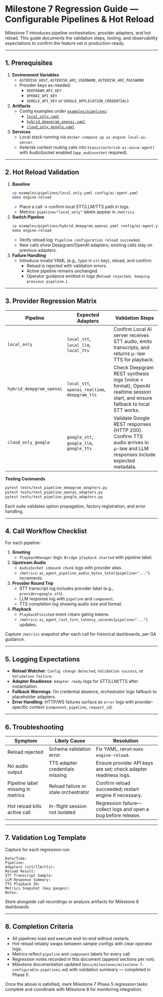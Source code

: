 # Milestone 7 Regression Guide — Configurable Pipelines & Hot Reload

Milestone 7 introduces pipeline orchestration, provider adapters, and hot reload. This guide documents the validation steps, tooling, and observability expectations to confirm the feature set is production-ready.

---

## 1. Prerequisites

1. **Environment Variables**
   - `ASTERISK_HOST`, `ASTERISK_ARI_USERNAME`, `ASTERISK_ARI_PASSWORD`
   - Provider keys as-needed:
     - `DEEPGRAM_API_KEY`
     - `OPENAI_API_KEY`
     - `GOOGLE_API_KEY` *or* `GOOGLE_APPLICATION_CREDENTIALS`
2. **Artifacts**
   - Config examples under [`examples/pipelines`](../../examples/pipelines):
     - [`local_only.yaml`](../../examples/pipelines/local_only.yaml)
     - [`hybrid_deepgram_openai.yaml`](../../examples/pipelines/hybrid_deepgram_openai.yaml)
     - [`cloud_only_google.yaml`](../../examples/pipelines/cloud_only_google.yaml)
3. **Services**
   - Local stack running via `docker-compose up ai-engine local-ai-server`.
   - Asterisk context routing calls into `Stasis(asterisk-ai-voice-agent)` with AudioSocket enabled (`app_audiosocket` required).

---

## 2. Hot Reload Validation

1. **Baseline**
   ```bash
   cp examples/pipelines/local_only.yaml config/ai-agent.yaml
   make engine-reload
   ```
   - Place a call → confirm local STT/LLM/TTS path in logs.
   - Metrics: `pipeline="local_only"` labels appear in `/metrics`.
2. **Switch Pipeline**
   ```bash
   cp examples/pipelines/hybrid_deepgram_openai.yaml config/ai-agent.yaml
   make engine-reload
   ```
   - Verify reload log: `Pipeline configuration reload succeeded`.
   - New calls show Deepgram/OpenAI adapters; existing calls stay on previous adapters.
3. **Failure Handling**
   - Introduce invalid YAML (e.g., typo in `stt` key), reload, and confirm:
     - Reload is rejected with validation errors.
     - Active pipeline remains unchanged.
     - Operator guidance emitted in logs (`Reload rejected; keeping previous pipeline.`).

---

## 3. Provider Regression Matrix

| Pipeline | Expected Adapters | Validation Steps |
|----------|-------------------|------------------|
| `local_only` | `local_stt`, `local_llm`, `local_tts` | Confirm Local AI server receives STT audio, emits transcripts, and returns μ-law TTS for playback. |
| `hybrid_deepgram_openai` | `local_stt`, `openai_realtime`, `deepgram_tts` | Check Deepgram REST synthesis logs (voice + format), OpenAI realtime session start, and ensure fallback to local STT works. |
| `cloud_only_google` | `google_stt`, `google_llm`, `google_tts` | Validate Google REST responses (HTTP 200). Confirm TTS audio arrives in μ-law and LLM responses include expected metadata. |

**Testing Commands**

```bash
pytest tests/test_pipeline_deepgram_adapters.py
pytest tests/test_pipeline_openai_adapters.py
pytest tests/test_pipeline_google_adapters.py
```

Each suite validates option propagation, factory registration, and error handling.

---

## 4. Call Workflow Checklist

For each pipeline:

1. **Greeting**
   - `PlaybackManager` logs: `Bridge playback started` with pipeline label.
2. **Upstream Audio**
   - `AudioSocket inbound chunk` logs with provider alias.
   - `/metrics`: `ai_agent_pipeline_audio_bytes_total{pipeline="..."}` increments.
3. **Provider Round Trip**
   - STT transcript log includes provider label (e.g., `provider=google_stt`).
   - LLM response log with `pipeline` and `component`.
   - TTS completion log showing audio size and format.
4. **Playback**
   - `PlaybackFinished` event clears gating tokens.
   - `/metrics`: `ai_agent_last_turn_latency_seconds{pipeline="..."}` updates.

Capture `/metrics` snapshot after each call for historical dashboards, per GA guidance.

---

## 5. Logging Expectations

- **Reload Watcher**: `Config change detected`, `Validation success`, or `Validation failure`.
- **Adapter Readiness**: `Adapter ready` logs for STT/LLM/TTS after instantiation.
- **Fallback Warnings**: On credential absence, orchestrator logs fallback to placeholder adapters.
- **Error Handling**: HTTP/WS failures surface as `error` logs with provider-specific context (`component`, `pipeline`, `request_id`).

---

## 6. Troubleshooting

| Symptom | Likely Cause | Resolution |
|---------|--------------|-----------|
| Reload rejected | Schema validation error | Fix YAML, rerun `make engine-reload`. |
| No audio output | TTS adapter credentials missing | Ensure provider API keys are set; check adapter readiness logs. |
| Pipeline label missing in metrics | Reload failure or stale orchestrator | Confirm reload succeeded; restart engine if necessary. |
| Hot reload kills active call | In-flight session not isolated | Regression failure—collect logs and open a bug before release. |

---

## 7. Validation Log Template

Capture for each regression run:

```
Date/Time:
Pipeline:
Adapters (stt/llm/tts):
Reload Result:
STT Transcript Sample:
LLM Response Summary:
TTS Playback ID:
Metrics Snapshot (key gauges):
Notes:
```

Store alongside call recordings or analysis artifacts for Milestone 8 dashboards.

---

## 8. Completion Criteria

- All pipelines load and execute end-to-end without restarts.
- Hot reload reliably swaps between sample configs with clear operator logs.
- Metrics reflect `pipeline` and `component` labels for every call.
- Regression notes recorded in this document (append sections per run).
- Milestone documentation updated (`docs/milestones/milestone-7-configurable-pipelines.md`) with validation summary — completed in Phase 5.

Once the above is satisfied, mark Milestone 7 Phase 5 regression tasks complete and coordinate with Milestone 8 for monitoring integration.